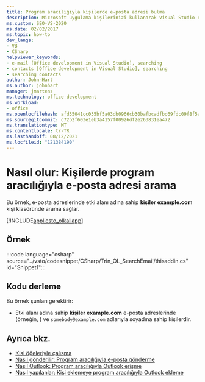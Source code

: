 ```yaml
---
title: Program aracılığıyla kişilerde e-posta adresi bulma
description: Microsoft uygulama kişilerinizi kullanarak Visual Studio e-posta adresini program aracılığıyla bulmak için Outlook öğrenin.
ms.custom: SEO-VS-2020
ms.date: 02/02/2017
ms.topic: how-to
dev_langs:
- VB
- CSharp
helpviewer_keywords:
- e-mail [Office development in Visual Studio], searching
- contacts [Office development in Visual Studio], searching
- searching contacts
author: John-Hart
ms.author: johnhart
manager: jmartens
ms.technology: office-development
ms.workload:
- office
ms.openlocfilehash: afd35041cc035bf5a03db0966cb30bafbcadfbd69fdc09f8f5a4c9219cdf8b89
ms.sourcegitcommit: c72b2f603e1eb3a4157f00926df2e263831ea472
ms.translationtype: MT
ms.contentlocale: tr-TR
ms.lasthandoff: 08/12/2021
ms.locfileid: "121384190"
---
```

# <a name="how-to-programmatically-search-for-an-email-address-in-contacts"></a>Nasıl olur: Kişilerde program aracılığıyla e-posta adresi arama
  Bu örnek, e-posta adreslerinde etki alanı adına sahip **kişiler example.com** kişi klasöründe arama sağlar.

 [!INCLUDE[appliesto_olkallapp](../vsto/includes/appliesto-olkallapp-md.md)]

## <a name="example"></a>Örnek
 :::code language="csharp" source="../vsto/codesnippet/CSharp/Trin_OL_SearchEmail/thisaddin.cs" id="Snippet1":::

## <a name="compile-the-code"></a>Kodu derleme
 Bu örnek şunları gerektirir:

- Etki alanı adına sahip **kişiler example.com** e-posta adreslerinde (örneğin, ) ve `somebody@example.com` adlarıyla soyadına sahip kişilerdir.

## <a name="see-also"></a>Ayrıca bkz.
- [Kişi öğeleriyle çalışma](../vsto/working-with-contact-items.md)
- [Nasıl gönderilir: Program aracılığıyla e-posta gönderme](../vsto/how-to-programmatically-send-e-mail-programmatically.md)
- [Nasıl Outlook: Program aracılığıyla Outlook erişme](../vsto/how-to-programmatically-access-outlook-contacts.md)
- [Nasıl yapılanlar: Kişi eklemeye program aracılığıyla Outlook ekleme](../vsto/how-to-programmatically-add-an-entry-to-outlook-contacts.md)
